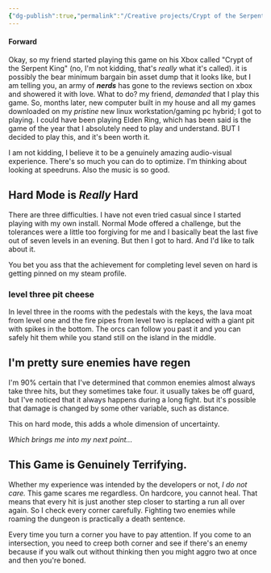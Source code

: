 ```yaml
---
{"dg-publish":true,"permalink":"/Creative projects/Crypt of the Serpent King Totally Rules!/Crypt of the Serpent King Totally Rules!/","tags":["blog","creativeprojects"]}
---
```


#### Forward
Okay, so my friend started playing this game on his Xbox called "Crypt of the Serpent King" (no, I'm not kidding, that's *really* what it's called). it is possibly the bear minimum bargain bin asset dump that it looks like, but I am telling you, an army of ***nerds*** has gone to the reviews section on xbox and showered it with love. What to do? my friend, *demanded* that I play this game. So, months later, new computer built in my house and all my games downloaded on my *pristine* new linux workstation/gaming pc hybrid; I got to playing. I could have been playing Elden Ring, which has been said is the game of the year that I absolutely need to play and understand. BUT I decided to play this, and it's been worth it.

I am not kidding, I believe it to be a genuinely amazing audio-visual experience. There's so much you can do to optimize. I'm thinking about looking at speedruns. Also the music is so good.
## Hard Mode is *Really* Hard
There are three difficulties. I have not even tried casual since I started playing with my own install. Normal Mode offered a challenge, but the tolerances were a little too forgiving for me and I basically beat the last five out of seven levels in an evening. But then I got to hard. And I'd like to talk about it. 

You bet you ass that the achievement for completing level seven on hard is getting pinned on my steam profile.

### level three pit cheese
In level three in the rooms with the pedestals with the keys, the lava moat from level one and the fire pipes from level two is replaced with a giant pit with spikes in the bottom. The orcs can follow you past it and you can safely hit them while you stand still on the island in the middle.

## I'm pretty sure enemies have regen
I'm 90% certain that I've determined that common enemies almost always take three hits, but they sometimes take four. it usually takes be off guard, but I've noticed that it always happens during a long fight. but it's possible that damage is changed by some other variable, such as distance.

This on hard mode, this adds a whole dimension of uncertainty.

*Which brings me into my next point...*
## This Game is Genuinely Terrifying.
Whether my experience was intended by the developers or not, *I do not care.* This game scares me regardless. On hardcore, you cannot heal. That means that every hit is just another step closer to starting a run all over again. So I check every corner carefully. Fighting two enemies while roaming the dungeon is practically a death sentence.

Every time you turn a corner you have to pay attention. If you come to an intersection, you need to creep both corner and see if there's an enemy because if you walk out without thinking then you might aggro two at once and then you're boned.

